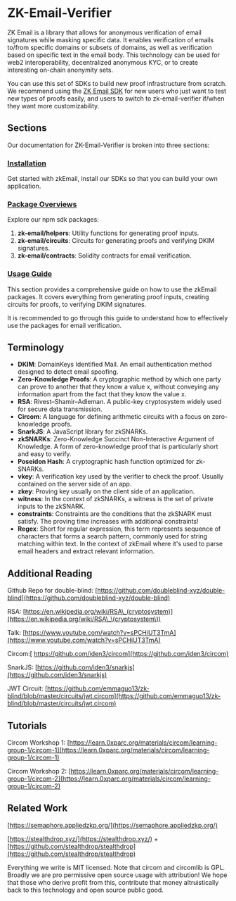 # ZK-Email-Verifier

ZK Email is a library that allows for anonymous verification of email signatures while masking specific data. It enables verification of emails to/from specific domains or subsets of domains, as well as verification based on specific text in the email body. This technology can be used for web2 interoperability, decentralized anonymous KYC, or to create interesting on-chain anonymity sets.

You can use this set of SDKs to build new proof infrastructure from scratch. We recommend using the [ZK Email SDK](../zk-email-sdk/) for new users who just want to test new types of proofs easily, and users to switch to zk-email-verifier if/when they want more customizability.

## Sections

Our documentation for ZK-Email-Verifier is broken into three sections:

### [Installation](installation.md)

Get started with zkEmail, install our SDKs so that you can build your own application.

### [Package Overviews](packages-components.md)

Explore our npm sdk packages:

1. **zk-email/helpers**: Utility functions for generating proof inputs.
2. **zk-email/circuits**: Circuits for generating proofs and verifying DKIM signatures.
3. **zk-email/contracts**: Solidity contracts for email verification.

### [Usage Guide](usage-guide.md)

This section provides a comprehensive guide on how to use the zkEmail packages. It covers everything from generating proof inputs, creating circuits for proofs, to verifying DKIM signatures.

It is recommended to go through this guide to understand how to effectively use the packages for email verification.

## Terminology

* **DKIM**: DomainKeys Identified Mail. An email authentication method designed to detect email spoofing.
* **Zero-Knowledge Proofs**: A cryptographic method by which one party can prove to another that they know a value x, without conveying any information apart from the fact that they know the value x.
* **RSA**: Rivest–Shamir–Adleman. A public-key cryptosystem widely used for secure data transmission.
* **Circom**: A language for defining arithmetic circuits with a focus on zero-knowledge proofs.
* **SnarkJS**: A JavaScript library for zkSNARKs.
* **zkSNARKs**: Zero-Knowledge Succinct Non-Interactive Argument of Knowledge. A form of zero-knowledge proof that is particularly short and easy to verify.
* **Poseidon Hash**: A cryptographic hash function optimized for zk-SNARKs.
* **vkey**: A verification key used by the verifier to check the proof. Usually contained on the server side of an app.
* **zkey**: Proving key usually on the client side of an application.
* **witness**: In the context of zkSNARKs, a witness is the set of private inputs to the zkSNARK.
* **constraints**: Constraints are the conditions that the zkSNARK must satisfy. The proving time increases with additional constraints!
* **Regex**: Short for regular expression, this term represents sequence of characters that forms a search pattern, commonly used for string matching within text. In the context of zkEmail where it's used to parse email headers and extract relevant information.



## Additional Reading

Github Repo for double-blind: [https://github.com/doubleblind-xyz/double-blind](https://github.com/doubleblind-xyz/double-blind)

RSA: [https://en.wikipedia.org/wiki/RSA\_(cryptosystem)](https://en.wikipedia.org/wiki/RSA\_\(cryptosystem\))

Talk: [https://www.youtube.com/watch?v=sPCHiUT3TmA](https://www.youtube.com/watch?v=sPCHiUT3TmA)

Circom:[ https://github.com/iden3/circom](https://github.com/iden3/circom)

SnarkJS: [https://github.com/iden3/snarkjs](https://github.com/iden3/snarkjs)

JWT Circuit: [https://github.com/emmaguo13/zk-blind/blob/master/circuits/jwt.circom](https://github.com/emmaguo13/zk-blind/blob/master/circuits/jwt.circom)

## Tutorials

Circom Workshop 1: [https://learn.0xparc.org/materials/circom/learning-group-1/circom-1](https://learn.0xparc.org/materials/circom/learning-group-1/circom-1)

Circom Workshop 2: [https://learn.0xparc.org/materials/circom/learning-group-1/circom-2](https://learn.0xparc.org/materials/circom/learning-group-1/circom-2)

## Related Work

[https://semaphore.appliedzkp.org/](https://semaphore.appliedzkp.org/)

[https://stealthdrop.xyz/](https://stealthdrop.xyz/) + [https://github.com/stealthdrop/stealthdrop](https://github.com/stealthdrop/stealthdrop)

Everything we write is MIT licensed. Note that circom and circomlib is GPL. Broadly we are pro permissive open source usage with attribution! We hope that those who derive profit from this, contribute that money altruistically back to this technology and open source public good.
